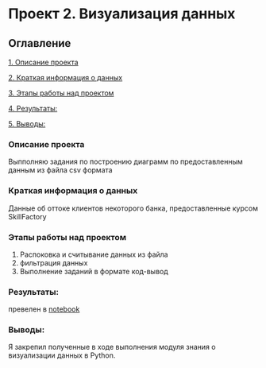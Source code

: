 # Проект 2. Визуализация данных

## Оглавление
[1. Описание проекта](https://github.com/GridasovAlex/test_repr/tree/main/project2#описание-проекта)

[2. Краткая информация о данных](https://github.com/GridasovAlex/test_repr/tree/main/project2#Краткая-информация-о-данных)

[3. Этапы работы над проектом](https://github.com/GridasovAlex/test_repr/tree/main/project2#Этапы-работы-над-проектом)

[4. Результаты:](https://github.com/GridasovAlex/test_repr/tree/main/project2Результаты:)

[5. Выводы:](https://github.com/GridasovAlex/test_repr/tree/main/project2#Выводы:)

### Описание проекта
Выпполняю задания по построению диаграмм по предоставленным данным из файла csv формата

### Краткая информация о данных
Данные об оттоке клиентов некоторого банка, предоставленные курсом SkillFactory

### Этапы работы над проектом
1) Распоковка и считывание данных из файла
2) фильтрация данных
3) Выполнение заданий в формате код-вывод

### Результаты:
превелен в [notebook](https://github.com/GridasovAlex/test_repr/tree/main/project2/notebook.ipynb)

### Выводы:
Я закрепил полученные в ходе выполнения модуля знания о визуализации данных в Python.
